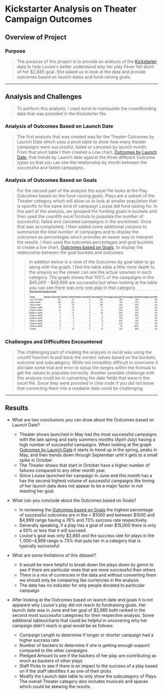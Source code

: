 # Kickstarter Analysis on Theater Campaign Outcomes

## Overview of Project

### Purpose
>The purpose of this project is to provide an analysis of the [Kickstarter](https://github.com/timbialek/Kickstarter_Analysis/blob/main/Kickstarter_Challenge.xlsx) data to help Louise's better understand why her play Fever fell short of her $2,885 goal.  She asked us to look at the data and provide outcomes based on launch dates and fund-raising goals.


---   


## Analysis and Challenges
>To perform this analysis, I used excel to manipulate the crowdfunding data that was provided in the Kickstarter file.


### Analysis of Outcomes Based on Launch Date
>The first analysis that was created was for the Theater Outcomes by Launch Date which uses a pivot table to show how many theater campaigns were successful, failed or canceled by launch month.  
From that pivot table I then created a Line chart, [Outcomes by Launch Date](https://github.com/timbialek/Kickstarter_Analysis/blob/main/Resources/Theater_Outcomes_vs_Launch.png), that trends by Launch date against the three different Outcome types so that you can see the relationship by month between the successful and failed campaigns.


### Analysis of Outcomes Based on Goals
>For the second part of the analysis the excel file looks at the Play Outcomes based on the fund-raising goals. Plays are a subset of the Theater category which will allow us to look at smaller population that is specific to the same kind of campaign Louise did fund raising for. In this part of the analysis, we grouped the funding goals in buckets and then used the countifs excel formula to populate the number of successful, failed and canceled campaigns in the worksheet.  Once that was accomplished, I then added some additional columns to summarize the total number of campaigns and to display the outcomes as percentages which provides an easier way to interpret the results.
I then used the outcomes percentages and goal buckets to create a line chart, [Outcomes based on Goals](https://github.com/timbialek/Kickstarter_Analysis/blob/main/Resources/Outcomes_vs_Goals.png), to display the relationship between the goal buckets and outcomes. 
>> In addition below is a view of the Outcomes by goal table to go along with the graph.  I feel the table adds a little more depth to the anaysis so the viewer can see the actual volumes in each category.  The graph shows that 100% of the campaigns in the $45,000 - $49,999 are successful but when looking at the table you can see there was only one play in that category. ![Outcomes by Goals Table.png](https://github.com/timbialek/Kickstarter_Analysis/blob/main/Resources/Outcomes_Based_on_Goals_Table.png)


### Challenges and Difficulties Encountered
>The challenging part of creating the analysis in excel was using the countif function to pull back the correct values based on the buckets, outcome and subcategory. 
While not incredibly difficult to overcome it did take some trial and error to setup the ranges within the formula to get the values to populate correctly. 
Another possible challenge with this analysis could be in converting the date fields that were in the excel file.  Since they were provided in Unix code if you did not know that converting them into a readable date could be challenging.

---

## Results

- What are two conclusions you can draw about the Outcomes based on Launch Date?
	* Theater shows launched in May had the most successful campaigns with the late spring and early summers months (April-July) having a high number of successful campaigns.  When looking at the graph [Outcomes by Launch Date](https://github.com/timbialek/Kickstarter-Analysis/blob/main/Resources/Theater_Outcomes_vs_Launch.png) it starts to trend up in the spring, peaks in May, and then trends down through September until it gets to a small spike in October
	* The Theater shows that start in October have a higher number of failures compared to any other month year.  
	* Since Louise launched her campaign in June and this month has a has the second highest volume of successful campaigns the timing of her launch data does not appear to be a major factor in not meeting her goal.

- What can you conclude about the Outcomes based on Goals?

	* In reviewing the [Outcomes based on Goals](https://github.com/timbialek/Kickstarter_Analysis/blob/main/Resources/Outcomes_vs_Goals.png) the highest percentage of successful outcomes are in the < $1000 and between $1000 and $4,999 range having a 76% and 73% success rate respectively.
	* Generally speaking, if a play has a goal of over $15,000 there is only a 50% or less that it will succeed.  
	* Louise's goal was only $2,885 and the success rate for plays in the $1,000-$4,999 range is 73% that puts her in a category that is typically successful.

- What are some limitations of this dataset? 
	* It would be more helpful to break down the plays down by genre to see if there are particular ones that are more successful than others
	* There is a mix of currencies in the data and without converting them we should only be comparing like currencies in the analysis
	* The data has no indicator for why people donated to particular campaign


- After looking at the Outcomes based on launch date and goals it is not apparent why Louise's play did not reach its fundraising goals.  Her launch date was in June and her goal of $2,885 both ranked in the second most successful categories for their respective analysis.  Some additional tables/charts that could be helpful in uncovering why her campaign didn't reach is goal would be as follows:

	* Campaign Length to determine if longer or shorter campaign had a higher success rate
	* Number of backers to determine if she is getting enough support compared to the other campaigns
	* Pledged Amount to see if the backers of her play are contributing as much as backers of other plays
	* Staff Picks to see if there is an impact to the success of a play based on if the staff identifies it as one of their picks
	* Modify the Launch date table to only show the subcategory of Plays.  The overall Theater category also includes musicals and spaces which could be skewing the results.
	
